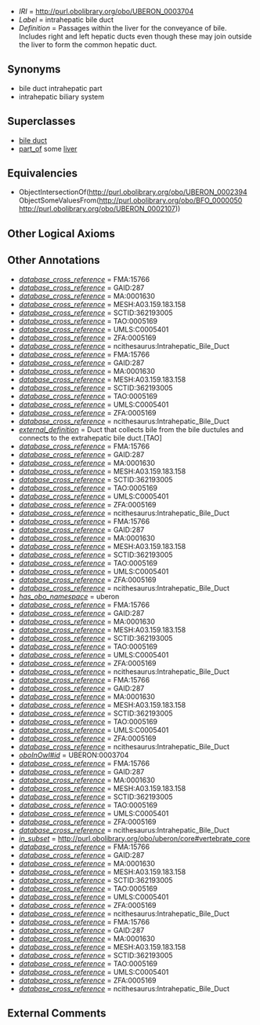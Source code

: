  * *IRI* = http://purl.obolibrary.org/obo/UBERON_0003704
 * *Label* = intrahepatic bile duct
 * *Definition* = Passages within the liver for the conveyance of bile. Includes right and left hepatic ducts even though these may join outside the liver to form the common hepatic duct.

## Synonyms

 * bile duct intrahepatic part
 * intrahepatic biliary system

## Superclasses

 * [bile duct](../../UBERON/94/UBERON_0002394.md)
 * [part_of](../../BFO/50/BFO_0000050.md) some [liver](../../UBERON/07/UBERON_0002107.md)

## Equivalencies

 * ObjectIntersectionOf(<http://purl.obolibrary.org/obo/UBERON_0002394> ObjectSomeValuesFrom(<http://purl.obolibrary.org/obo/BFO_0000050> <http://purl.obolibrary.org/obo/UBERON_0002107>))

## Other Logical Axioms


## Other Annotations

 * *[database_cross_reference](../../ef/oboInOwl#hasDbXref.md)* = FMA:15766
 * *[database_cross_reference](../../ef/oboInOwl#hasDbXref.md)* = GAID:287
 * *[database_cross_reference](../../ef/oboInOwl#hasDbXref.md)* = MA:0001630
 * *[database_cross_reference](../../ef/oboInOwl#hasDbXref.md)* = MESH:A03.159.183.158
 * *[database_cross_reference](../../ef/oboInOwl#hasDbXref.md)* = SCTID:362193005
 * *[database_cross_reference](../../ef/oboInOwl#hasDbXref.md)* = TAO:0005169
 * *[database_cross_reference](../../ef/oboInOwl#hasDbXref.md)* = UMLS:C0005401
 * *[database_cross_reference](../../ef/oboInOwl#hasDbXref.md)* = ZFA:0005169
 * *[database_cross_reference](../../ef/oboInOwl#hasDbXref.md)* = ncithesaurus:Intrahepatic_Bile_Duct
 * *[database_cross_reference](../../ef/oboInOwl#hasDbXref.md)* = FMA:15766
 * *[database_cross_reference](../../ef/oboInOwl#hasDbXref.md)* = GAID:287
 * *[database_cross_reference](../../ef/oboInOwl#hasDbXref.md)* = MA:0001630
 * *[database_cross_reference](../../ef/oboInOwl#hasDbXref.md)* = MESH:A03.159.183.158
 * *[database_cross_reference](../../ef/oboInOwl#hasDbXref.md)* = SCTID:362193005
 * *[database_cross_reference](../../ef/oboInOwl#hasDbXref.md)* = TAO:0005169
 * *[database_cross_reference](../../ef/oboInOwl#hasDbXref.md)* = UMLS:C0005401
 * *[database_cross_reference](../../ef/oboInOwl#hasDbXref.md)* = ZFA:0005169
 * *[database_cross_reference](../../ef/oboInOwl#hasDbXref.md)* = ncithesaurus:Intrahepatic_Bile_Duct
 * *[external_definition](../../UBPROP/01/UBPROP_0000001.md)* = Duct that collects bile from the bile ductules and connects to the extrahepatic bile duct.[TAO]
 * *[database_cross_reference](../../ef/oboInOwl#hasDbXref.md)* = FMA:15766
 * *[database_cross_reference](../../ef/oboInOwl#hasDbXref.md)* = GAID:287
 * *[database_cross_reference](../../ef/oboInOwl#hasDbXref.md)* = MA:0001630
 * *[database_cross_reference](../../ef/oboInOwl#hasDbXref.md)* = MESH:A03.159.183.158
 * *[database_cross_reference](../../ef/oboInOwl#hasDbXref.md)* = SCTID:362193005
 * *[database_cross_reference](../../ef/oboInOwl#hasDbXref.md)* = TAO:0005169
 * *[database_cross_reference](../../ef/oboInOwl#hasDbXref.md)* = UMLS:C0005401
 * *[database_cross_reference](../../ef/oboInOwl#hasDbXref.md)* = ZFA:0005169
 * *[database_cross_reference](../../ef/oboInOwl#hasDbXref.md)* = ncithesaurus:Intrahepatic_Bile_Duct
 * *[database_cross_reference](../../ef/oboInOwl#hasDbXref.md)* = FMA:15766
 * *[database_cross_reference](../../ef/oboInOwl#hasDbXref.md)* = GAID:287
 * *[database_cross_reference](../../ef/oboInOwl#hasDbXref.md)* = MA:0001630
 * *[database_cross_reference](../../ef/oboInOwl#hasDbXref.md)* = MESH:A03.159.183.158
 * *[database_cross_reference](../../ef/oboInOwl#hasDbXref.md)* = SCTID:362193005
 * *[database_cross_reference](../../ef/oboInOwl#hasDbXref.md)* = TAO:0005169
 * *[database_cross_reference](../../ef/oboInOwl#hasDbXref.md)* = UMLS:C0005401
 * *[database_cross_reference](../../ef/oboInOwl#hasDbXref.md)* = ZFA:0005169
 * *[database_cross_reference](../../ef/oboInOwl#hasDbXref.md)* = ncithesaurus:Intrahepatic_Bile_Duct
 * *[has_obo_namespace](../../ce/oboInOwl#hasOBONamespace.md)* = uberon
 * *[database_cross_reference](../../ef/oboInOwl#hasDbXref.md)* = FMA:15766
 * *[database_cross_reference](../../ef/oboInOwl#hasDbXref.md)* = GAID:287
 * *[database_cross_reference](../../ef/oboInOwl#hasDbXref.md)* = MA:0001630
 * *[database_cross_reference](../../ef/oboInOwl#hasDbXref.md)* = MESH:A03.159.183.158
 * *[database_cross_reference](../../ef/oboInOwl#hasDbXref.md)* = SCTID:362193005
 * *[database_cross_reference](../../ef/oboInOwl#hasDbXref.md)* = TAO:0005169
 * *[database_cross_reference](../../ef/oboInOwl#hasDbXref.md)* = UMLS:C0005401
 * *[database_cross_reference](../../ef/oboInOwl#hasDbXref.md)* = ZFA:0005169
 * *[database_cross_reference](../../ef/oboInOwl#hasDbXref.md)* = ncithesaurus:Intrahepatic_Bile_Duct
 * *[database_cross_reference](../../ef/oboInOwl#hasDbXref.md)* = FMA:15766
 * *[database_cross_reference](../../ef/oboInOwl#hasDbXref.md)* = GAID:287
 * *[database_cross_reference](../../ef/oboInOwl#hasDbXref.md)* = MA:0001630
 * *[database_cross_reference](../../ef/oboInOwl#hasDbXref.md)* = MESH:A03.159.183.158
 * *[database_cross_reference](../../ef/oboInOwl#hasDbXref.md)* = SCTID:362193005
 * *[database_cross_reference](../../ef/oboInOwl#hasDbXref.md)* = TAO:0005169
 * *[database_cross_reference](../../ef/oboInOwl#hasDbXref.md)* = UMLS:C0005401
 * *[database_cross_reference](../../ef/oboInOwl#hasDbXref.md)* = ZFA:0005169
 * *[database_cross_reference](../../ef/oboInOwl#hasDbXref.md)* = ncithesaurus:Intrahepatic_Bile_Duct
 * *[oboInOwl#id](../../id/oboInOwl#id.md)* = UBERON:0003704
 * *[database_cross_reference](../../ef/oboInOwl#hasDbXref.md)* = FMA:15766
 * *[database_cross_reference](../../ef/oboInOwl#hasDbXref.md)* = GAID:287
 * *[database_cross_reference](../../ef/oboInOwl#hasDbXref.md)* = MA:0001630
 * *[database_cross_reference](../../ef/oboInOwl#hasDbXref.md)* = MESH:A03.159.183.158
 * *[database_cross_reference](../../ef/oboInOwl#hasDbXref.md)* = SCTID:362193005
 * *[database_cross_reference](../../ef/oboInOwl#hasDbXref.md)* = TAO:0005169
 * *[database_cross_reference](../../ef/oboInOwl#hasDbXref.md)* = UMLS:C0005401
 * *[database_cross_reference](../../ef/oboInOwl#hasDbXref.md)* = ZFA:0005169
 * *[database_cross_reference](../../ef/oboInOwl#hasDbXref.md)* = ncithesaurus:Intrahepatic_Bile_Duct
 * *[in_subset](../../et/oboInOwl#inSubset.md)* = http://purl.obolibrary.org/obo/uberon/core#vertebrate_core
 * *[database_cross_reference](../../ef/oboInOwl#hasDbXref.md)* = FMA:15766
 * *[database_cross_reference](../../ef/oboInOwl#hasDbXref.md)* = GAID:287
 * *[database_cross_reference](../../ef/oboInOwl#hasDbXref.md)* = MA:0001630
 * *[database_cross_reference](../../ef/oboInOwl#hasDbXref.md)* = MESH:A03.159.183.158
 * *[database_cross_reference](../../ef/oboInOwl#hasDbXref.md)* = SCTID:362193005
 * *[database_cross_reference](../../ef/oboInOwl#hasDbXref.md)* = TAO:0005169
 * *[database_cross_reference](../../ef/oboInOwl#hasDbXref.md)* = UMLS:C0005401
 * *[database_cross_reference](../../ef/oboInOwl#hasDbXref.md)* = ZFA:0005169
 * *[database_cross_reference](../../ef/oboInOwl#hasDbXref.md)* = ncithesaurus:Intrahepatic_Bile_Duct
 * *[database_cross_reference](../../ef/oboInOwl#hasDbXref.md)* = FMA:15766
 * *[database_cross_reference](../../ef/oboInOwl#hasDbXref.md)* = GAID:287
 * *[database_cross_reference](../../ef/oboInOwl#hasDbXref.md)* = MA:0001630
 * *[database_cross_reference](../../ef/oboInOwl#hasDbXref.md)* = MESH:A03.159.183.158
 * *[database_cross_reference](../../ef/oboInOwl#hasDbXref.md)* = SCTID:362193005
 * *[database_cross_reference](../../ef/oboInOwl#hasDbXref.md)* = TAO:0005169
 * *[database_cross_reference](../../ef/oboInOwl#hasDbXref.md)* = UMLS:C0005401
 * *[database_cross_reference](../../ef/oboInOwl#hasDbXref.md)* = ZFA:0005169
 * *[database_cross_reference](../../ef/oboInOwl#hasDbXref.md)* = ncithesaurus:Intrahepatic_Bile_Duct

## External Comments

